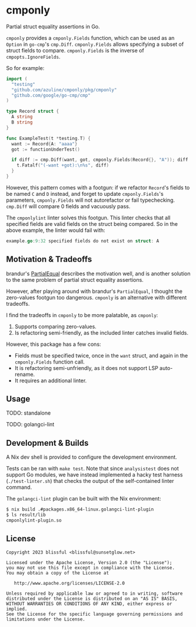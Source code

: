 # cmponly

Partial struct equality assertions in Go.

`cmponly` provides a `cmponly.Fields` function, which can be used as an
`Option` in `go-cmp`'s `cmp.Diff`. `cmponly.Fields` allows specifying a subset
of struct fields to compare. `cmponly.Fields` is the inverse of
`cmpopts.IgnoreFields`.

So for example:

```go
import (
  "testing"
  "github.com/azuline/cmponly/pkg/cmponly"
  "github.com/google/go-cmp/cmp"
)

type Record struct {
  A string
  B string
}

func ExampleTest(t *testing.T) {
  want := Record{A: "aaaa"}
  got := functionUnderTest()

  if diff := cmp.Diff(want, got, cmponly.Fields(Record{}, "A")); diff != "" {
    t.Fatalf("(-want +got):\n%s", diff)
  }
}
```

However, this pattern comes with a footgun: if we refactor `Record`'s fields to
be named `C` and `D` instead, and forget to update `cmponly.Fields`'s
parameters, `cmponly.Fields` will not autorefactor or fail typechecking.
`cmp.Diff` will compare 0 fields and vacuously pass.

The `cmponlylint` linter solves this footgun. This linter checks that all
specified fields are valid fields on the struct being compared. So in the above
example, the linter would fail with:

```go
example.go:9:32 specified fields do not exist on struct: A
```

## Motivation & Tradeoffs

brandur's [PartialEqual](https://brandur.org/fragments/partial-equal) describes
the motivation well, and is another solution to the same problem of partial
struct equality assertions.

However, after playing around with brandur's `PartialEqual`, I thought the
zero-values footgun too dangerous. `cmponly` is an alternative with different
tradeoffs.

I find the tradeoffs in `cmponly` to be more palatable, as `cmponly`:

1. Supports comparing zero-values.
2. Is refactoring semi-friendly, as the included linter catches invalid fields.

However, this package has a few cons:

- Fields must be specified twice, once in the `want` struct, and again in the
  `cmponly.Fields` function call.
- It is refactoring semi-unfriendly, as it does not support LSP auto-rename.
- It requires an additional linter.

## Usage

TODO: standalone

TODO: golangci-lint

## Development & Builds

A Nix dev shell is provided to configure the development environment.

Tests can be ran with `make test`. Note that since `analysistest` does not
support Go modules, we have instead implemented a hacky test harness
(`./test-linter.sh`) that checks the output of the self-contained linter
command.

The `golangci-lint` plugin can be built with the Nix environment:

```sh
$ nix build .#packages.x86_64-linux.golangci-lint-plugin
$ ls result/lib
cmponlylint-plugin.so
```

## License

```
Copyright 2023 blissful <blissful@sunsetglow.net>

Licensed under the Apache License, Version 2.0 (the "License");
you may not use this file except in compliance with the License.
You may obtain a copy of the License at

   http://www.apache.org/licenses/LICENSE-2.0

Unless required by applicable law or agreed to in writing, software
distributed under the License is distributed on an "AS IS" BASIS,
WITHOUT WARRANTIES OR CONDITIONS OF ANY KIND, either express or implied.
See the License for the specific language governing permissions and
limitations under the License.
```
